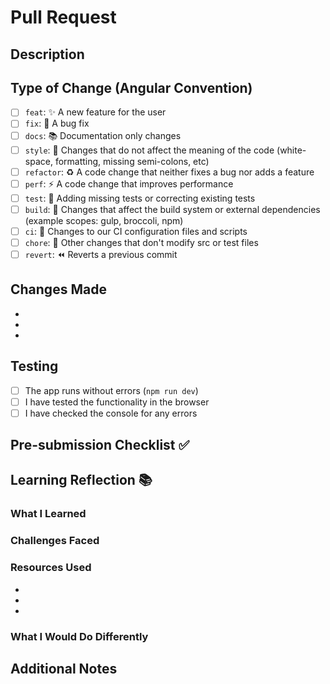 # Pull Request

## Description
<!-- Provide a brief description of what this PR does -->


## Type of Change (Angular Convention)
<!-- Mark the relevant option with an "x" - Learn the standard commit types used in professional development! -->
- [ ] `feat`: ✨ A new feature for the user
- [ ] `fix`: 🐛 A bug fix
- [ ] `docs`: 📚 Documentation only changes
- [ ] `style`: 🎨 Changes that do not affect the meaning of the code (white-space, formatting, missing semi-colons, etc)
- [ ] `refactor`: ♻️ A code change that neither fixes a bug nor adds a feature
- [ ] `perf`: ⚡ A code change that improves performance
- [ ] `test`: 🧪 Adding missing tests or correcting existing tests
- [ ] `build`: 🔧 Changes that affect the build system or external dependencies (example scopes: gulp, broccoli, npm)
- [ ] `ci`: 🤖 Changes to our CI configuration files and scripts
- [ ] `chore`: 🧹 Other changes that don't modify src or test files
- [ ] `revert`: ⏪ Reverts a previous commit

## Changes Made
- 
- 
- 

## Testing
- [ ] The app runs without errors (`npm run dev`)
- [ ] I have tested the functionality in the browser
- [ ] I have checked the console for any errors

## Pre-submission Checklist ✅
<!-- Go through all the following points, and put an `x` in all the boxes that apply -->

## Learning Reflection 📚
<!-- This section helps you reflect on your development process and what you learned -->

### What I Learned
<!-- Describe new concepts, technologies, or techniques you learned while working on this PR -->


### Challenges Faced
<!-- What difficulties did you encounter? How did you solve them? -->


### Resources Used
<!-- List any documentation, tutorials, Stack Overflow posts, or other resources that helped you -->
- 
- 
- 

### What I Would Do Differently
<!-- Looking back, what would you approach differently? What could be improved? -->

## Additional Notes
<!-- Any other information that reviewers should know -->


